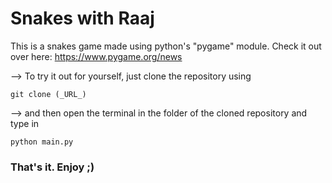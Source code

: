 # Snakes with Raaj

This is a snakes game made using python's "pygame" module.
Check it out over here: https://www.pygame.org/news

--> To try it out for yourself, just clone the repository using

```git clone (_URL_)```

--> and then open the terminal in the folder of the cloned repository and type in

```python main.py```

### That's it. Enjoy ;)